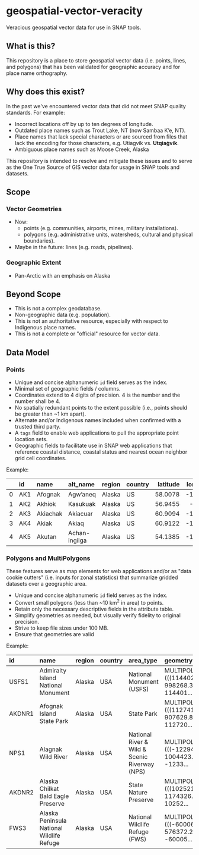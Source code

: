 # geospatial-vector-veracity

Veracious geospatial vector data for use in SNAP tools.

## What is this?

This repository is a place to store geospatial vector data (i.e. points, lines, and polygons) that has been validated for geographic accuracy and for place name orthography.

## Why does this exist?

In the past we've encountered vector data that did not meet SNAP quality standards. For example:

- Incorrect locations off by up to ten degrees of longitude.
- Outdated place names such as Trout Lake, NT (now Sambaa K’e, NT).
- Place names that lack special characters or are sourced from files that lack the encoding for those characters, e.g. Utiagvik vs. **Utqiaġvik**.
- Ambiguous place names such as Moose Creek, Alaska

This repository is intended to resolve and mitigate these issues and to serve as the One True Source of GIS vector data for usage in SNAP tools and datasets.

## Scope

### Vector Geometries

- Now:
  - points (e.g. communities, airports, mines, military installations).
  - polygons (e.g. administrative units, watersheds, cultural and physical boundaries).
- Maybe in the future: lines (e.g. roads, pipelines).

### Geographic Extent

- Pan-Arctic with an emphasis on Alaska

## Beyond Scope

- This is not a complex geodatabase.
- Non-geographic data (e.g. population).
- This is not an authoritative resource, especially with respect to Indigenous place names.
- This is not a complete or "official" resource for vector data.

## Data Model

### Points

- Unique and concise alphanumeric `id` field serves as the index.
- Minimal set of geographic fields / columns.
- Coordinates extend to 4 digits of precision. 4 is the number and the number shall be 4.
- No spatially redundant points to the extent possible (i.e., points should be greater than ~1 km apart).
- Alternate and/or Indigenous names included when confirmed with a trusted third party.
- A `tags` field to enable web applications to pull the appropriate point location sets.
- Geographic fields to facilitate use in SNAP web applications that reference coastal distance, coastal status and nearest ocean neighbor grid cell coordinates.

Example:

|     | id  | name     | alt_name      | region | country | latitude | longitude | tags          | km_distance_to_ocean | is_coastal | ocean_lat1 | ocean_lon1 |
| --: | :-- | :------- | :------------ | :----- | :------ | -------: | --------: | :------------ | -------------------: | :--------- | ---------: | ---------: |
|   0 | AK1 | Afognak  | Agw’aneq      | Alaska | US      |  58.0078 |  -152.768 | ardac,eds,ncr |                    1 | True       |    57.9202 |    -152.91 |
|   1 | AK2 | Akhiok   | Kasukuak      | Alaska | US      |  56.9455 |   -154.17 | ardac,eds,ncr |                  0.8 | True       |    57.0185 |   -154.305 |
|   2 | AK3 | Akiachak | Akiacuar      | Alaska | US      |  60.9094 |  -161.431 | ardac,eds,ncr |                 33.5 | True       |     60.433 |   -162.469 |
|   3 | AK4 | Akiak    | Akiaq         | Alaska | US      |  60.9122 |  -161.214 | ardac,eds,ncr |                   43 | True       |    60.4169 |   -162.583 |
|   4 | AK5 | Akutan   | Achan-ingiiga | Alaska | US      |  54.1385 |  -165.778 | ardac,eds,ncr |                  1.4 | True       |    54.1978 |   -165.923 |

### Polygons and MultiPolygons

These features serve as map elements for web applications and/or as "data cookie cutters" (i.e. inputs for zonal statistics) that summarize gridded datasets over a geographic area.

- Unique and concise alphanumeric `id` field serves as the index.
- Convert small polygons (less than ~10 km<sup>2</sup> in area) to points.
- Retain only the necessary descriptive fields in the attribute table.
- Simplify geometries as needed, but visually verify fidelity to original precision.
- Strive to keep file sizes under 100 MB.
- Ensure that geometries are valid

Example:

| id     | name                                      | region | country | area_type                                     | geometry                                          |
| :----- | :---------------------------------------- | :----- | :------ | :-------------------------------------------- | :------------------------------------------------ |
| USFS1  | Admiralty Island National Monument        | Alaska | USA     | National Monument (USFS)                      | MULTIPOLYGON (((1144020.440 998268.375, 114401... |
| AKDNR1 | Afognak Island State Park                 | Alaska | USA     | State Park                                    | MULTIPOLYGON (((112741.762 907629.893, 112720.... |
| NPS1   | Alagnak Wild River                        | Alaska | USA     | National River & Wild & Scenic Riverway (NPS) | MULTIPOLYGON (((-122946.125 1004423.139, -1233... |
| AKDNR2 | Alaska Chilkat Bald Eagle Preserve        | Alaska | USA     | State Nature Preserve                         | MULTIPOLYGON (((1025214.965 1174326.030, 10252... |
| FWS3   | Alaska Peninsula National Wildlife Refuge | Alaska | USA     | National Wildlife Refuge (FWS)                | MULTIPOLYGON (((-600067.304 576372.255, -60005... |
